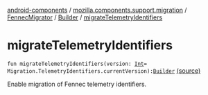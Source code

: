 [android-components](../../../index.md) / [mozilla.components.support.migration](../../index.md) / [FennecMigrator](../index.md) / [Builder](index.md) / [migrateTelemetryIdentifiers](./migrate-telemetry-identifiers.md)

# migrateTelemetryIdentifiers

`fun migrateTelemetryIdentifiers(version: `[`Int`](https://kotlinlang.org/api/latest/jvm/stdlib/kotlin/-int/index.html)` = Migration.TelemetryIdentifiers.currentVersion): `[`Builder`](index.md) [(source)](https://github.com/mozilla-mobile/android-components/blob/master/components/support/migration/src/main/java/mozilla/components/support/migration/FennecMigrator.kt#L323)

Enable migration of Fennec telemetry identifiers.

